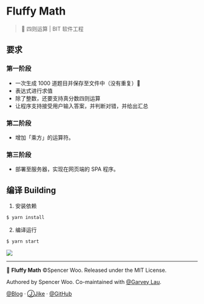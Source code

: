 # Fluffy Math

> 🔣 四则运算 | BIT 软件工程

## 要求

### 第一阶段

- 一次生成 1000 道题目并保存至文件中（没有重复）🚩
- 表达式进行求值
- 除了整数，还要支持真分数四则运算
- 让程序支持接受用户输入答案，并判断对错，并给出汇总

### 第二阶段

- 增加「乘方」的运算符。

### 第三阶段

- 部署至服务器，实现在网页端的 SPA 程序。

## 编译 Building

1. 安装依赖

```bash
$ yarn install
```

2. 编译运行

```bash
$ yarn start
```

![](https://i.loli.net/2018/12/29/5c26fdf53a85d.png)

* * *

🔢 **Fluffy Math** ©Spencer Woo. Released under the MIT License.

Authored by Spencer Woo. Co-maintained with [@Garvey Lau](https://github.com/Garvey98).

[@Blog](https://spencerwoo.com/) · [ⒿJike](https://web.okjike.com/user/4DDA0425-FB41-4188-89E4-952CA15E3C5E/post) · [@GitHub](https://github.com/spencerwooo)